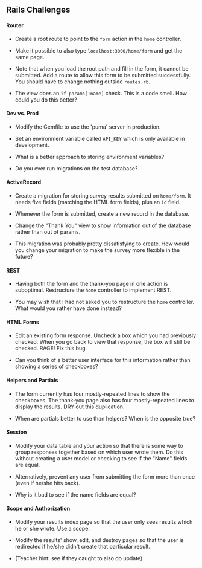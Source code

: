 ## Rails Challenges

#### Router

* Create a root route to point to the `form` action in the `home` controller.

* Make it possible to also type `localhost:3000/home/form` and get the same page.

* Note that when you load the root path and fill in the form, it cannot be submitted.  Add a route to allow this form to be submitted successfully.  You should have to change nothing outside `routes.rb`.

* The view does an `if params[:name]` check.  This is a code smell.  How could you do this better?

#### Dev vs. Prod

* Modify the Gemfile to use the 'puma' server in production.

* Set an environment variable called `API_KEY` which is only available in development.

* What is a better approach to storing environment variables?

* Do you ever run migrations on the test database?

#### ActiveRecord

* Create a migration for storing survey results submitted on `home/form`.  It needs five fields (matching the HTML form fields), plus an `id` field.

* Whenever the form is submitted, create a new record in the database.

* Change the "Thank You" view to show information out of the database rather than out of params.

* This migration was probably pretty dissatisfying to create.  How would you change your migration to make the survey more flexible in the future?

#### REST

* Having both the form and the thank-you page in one action is suboptimal.  Restructure the `home` controller to implement REST.

* You may wish that I had not asked you to restructure the `home` controller.  What would you rather have done instead?

#### HTML Forms

* Edit an existing form response.  Uncheck a box which you had previously checked.  When you go back to view that response, the box will still be checked.  RAGE!  Fix this bug.

* Can you think of a better user interface for this information rather than showing a series of checkboxes?

#### Helpers and Partials

* The form currently has four mostly-repeated lines to show the checkboxes.  The thank-you page also has four mostly-repeated lines to display the results.  DRY out this duplication.

* When are partials better to use than helpers?  When is the opposite true?

#### Session

* Modify your data table and your action so that there is some way to group responses together based on which user wrote them.  Do this without creating a user model or checking to see if the "Name" fields are equal.

* Alternatively, prevent any user from submitting the form more than once (even if he/she hits back).

* Why is it bad to see if the name fields are equal?

#### Scope and Authorization

* Modify your results index page so that the user only sees results which he or she wrote.  Use a scope.

* Modify the results' show, edit, and destroy pages so that the user is redirected if he/she didn't create that particular result.

* (Teacher hint: see if they caught to also do update)

#### 
